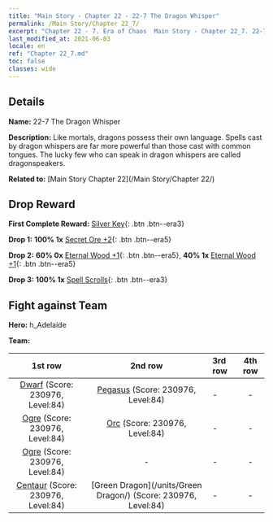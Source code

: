 ```yaml
---
title: "Main Story - Chapter 22 - 22-7 The Dragon Whisper"
permalink: /Main Story/Chapter 22_7/
excerpt: "Chapter 22 - 7. Era of Chaos  Main Story - Chapter 22_7. 22-7 The Dragon Whisper"
last_modified_at: 2021-06-03
locale: en
ref: "Chapter 22_7.md"
toc: false
classes: wide
---
```


## Details

 **Name:** 22-7 The Dragon Whisper

 **Description:** Like mortals, dragons possess their own language. Spells cast by dragon whispers are far more powerful than those cast with common tongues. The lucky few who can speak in dragon whispers are called dragonspeakers.

 **Related to:** [Main Story Chapter 22](/Main Story/Chapter 22/)

## Drop Reward

 **First Complete Reward:** [Silver Key](/Items/con_693/){: .btn .btn--era3}

 **Drop 1:** **100% 1x** [Secret Ore +2](/Items/mat_75/){: .btn .btn--era5}

 **Drop 2:** **60% 0x** [Eternal Wood +1](/Items/mat_69/){: .btn .btn--era5}, **40% 1x** [Eternal Wood +1](/Items/mat_69/){: .btn .btn--era5}

 **Drop 3:** **100% 1x** [Spell Scrolls](/Items/con_694/){: .btn .btn--era3}


## Fight against Team
 **Hero:** h_Adelaide

 **Team:**


  | 1st row | 2nd row | 3rd row | 4th row |
  |:----:|:----:|:----|:----:|
  | [Dwarf](/units/Dwarf/) (Score: 230976, Level:84)  | [Pegasus](/units/Pegasus/) (Score: 230976, Level:84)  | - | - |
  | [Ogre](/units/Ogre/) (Score: 230976, Level:84)  | [Orc](/units/Orc/) (Score: 230976, Level:84)  | - | - |
  | [Ogre](/units/Ogre/) (Score: 230976, Level:84)  | - | - | - |
  | [Centaur](/units/Centaur/) (Score: 230976, Level:84)  | [Green Dragon](/units/Green Dragon/) (Score: 230976, Level:84)  | - | - |


